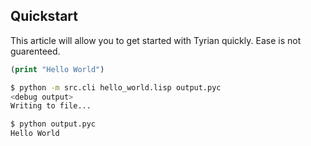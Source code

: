 ## Quickstart

This article will allow you to get started with Tyrian quickly. Ease is not guarenteed.

```lisp
(print "Hello World")
```

```sh
$ python -m src.cli hello_world.lisp output.pyc
<debug output>
Writing to file...

$ python output.pyc
Hello World
```
